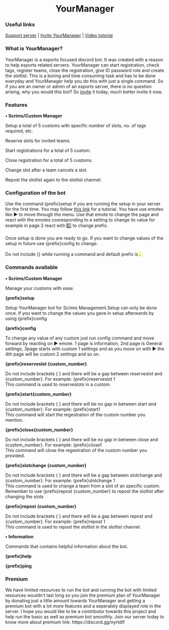 <!DOCTYPE html>
<html>
<head>
				

<h1 style="text-align: center"";>YourManager</h1>
<h3>Useful links</h3>
</head>
<body>
				<p><a href="https://discord.gg/nyrtdtf">Support server</a> | <a href="https://discord.com/oauth2/authorize?client_id=796756364331450388&permissions=8&scope=bot">Invite YourManager</a> | <a href="https://youtu.be/wm4_esk5kK0">Video tutorial</a></p>
</body>
<head>
				<h3>What is YourManager?</h3>
<body>
				<p2>YourManager is a esports focused discord bot. It was created with a reason to help esports related servers. YourManager can start registration, check tags, register teams, close the registration, give ID password role and create the slotlist. This is a boring and time consuming task and has to be done everyday and YourManager help you do this with just a single command. So if you are an owner or admin of an esports server, there is no question arising, why you would this bot? So <a href="https://discord.com/oauth2/authorize?client_id=796756364331450388&permissions=8&scope=bot">invite</a> it today, much better invite it now.</p2>
				<h3>Features</h3>
				<p><b>• Scrims/Custom Manager</b></p>
<p>Setup a total of 5 customs with specific number of slots, no. of tags required, etc.</p><p>Reserve slots for invited teams.</p>
<p>Start registrations for a total of 5
				custom.</p>
<p>Close registration for a total of 5 
				customs.</p>
<p>Change slot after a team cancels a slot.</p>
<p>Repost the slotlist again to the slotlist channel.</p>
</body>
</head>
<head>
				<h3>Configuration of the bot</h3>
</head>
<body>
				<p>Use the command {prefix}setup if you are running the setup in your server for the first time. You may follow <a href="https://youtu.be/wm4_esk5kK0">this link</a> for a tutorial. You have use emotes like ▶️ to move through the menu. Use that emote to change the page and react with the emotes cooresponding to a setting to change its value for example in page 2 react with 1️⃣ to change prefix.<br></br>Once setup is done you are ready to go. If you want to change values of the setup in future use {prefix}config to change.<br></br>Do not include {} while running a command and default prefix is <mark>.</mark></p>
</body>
<head>
				<h3>Commands available</h3>
				<body>
								<p><strong>• Scrims/Custom Manager</strong></p>
								<p>Manage your customs with ease.</p>
								<p><b>{prefix}setup</b></p>
								<p>Setup YourManager bot for Scrims Management.Setup can only be done once. If you want to change the values you gave in setup afterwards by using {prefix}config</p>
								<p><b>{prefix}config</b></p>
								<p>To change any value of any custom just run config command and move forward by reacting on ▶️ emote. 1 page is information, 2nd page is General settings, 3page starts with custom 1 settings and as you move on with ▶️ the 4th page will be custom 2 settings and so on.</p>
								<p><b>{prefix}reserveslot {custom_number}</b></p>
								<p>Do not include brackets { } and there will be a gap between reserveslot and {custom_number}. For example: {prefix}reserveslot 1 <br> This command is used to reserveslots in a custom.</p>
								<p><b>{prefix}start{custom_number}</b></p>
								<p>Do not include brackets { } and there will be no gap in between start and {custom_number}. For example: {prefix}start1 <br> This command will start the regestration of the custom number you mention.</p>
								<p><b>{prefix}close{custom_number}</b></p>
								<p>Do not include brackets { } and there will be no gap in between close and {custom_number}. For example: {prefix}close1 <br> This command will close the regestration of the custom number you provided.</p>
								<p><b>{prefix}slotchange {custom_number}</b></p>
								<p>Do not include brackets { } and there will be a gap between slotchange and {custom_number}. For example: {prefix}slotchange 1 <br> This command is used to change a team from a slot of an specific custom. Remember to use {prefix}repost {custom_number} to repost the slotlist after changing the slots</p>
								<p><b>{prefix}repost {custom_number}</b></p>
								<p>Do not include brackets { } and there will be a gap between repost and {custom_number}. For example: {prefix}repost 1 <br> This command is used to repost the slotlist in the slotlist channel.</p>
								<p><strong>• Information</strong></p>
								Commands that contains helpful information about the bot.
								<p><b>{prefix}help</b></p>
								<p><b>{prefix}ping</b></p>
				</body>
</head>
<head>
				<h3>Premium</h3>
				<body>
								<p>We have limited resources to run the bot and running the bot with limited resources wouldn't last long so you join the premium plan of YourManager by donating just a little amount towards YourManager and getting a premium bot with a lot more features and a seperately displayed role in the server. I hope you would like to be a contributor towards this project and help run the basic as well as premium bot smoothly. Join our server today to know more about premium link: https://discord.gg/nyrtdtf</p>
				</body>
</head>
</html>
